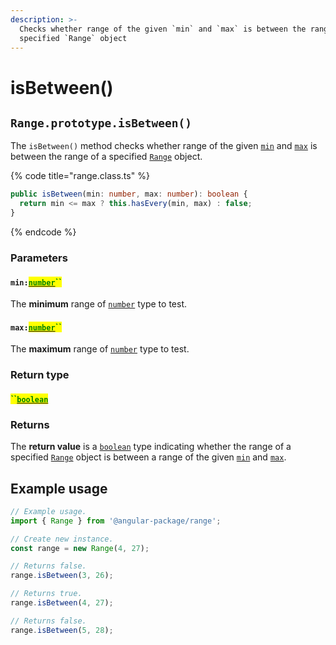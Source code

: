 ```yaml
---
description: >-
  Checks whether range of the given `min` and `max` is between the range of a
  specified `Range` object
---
```


# isBetween()

## `Range.prototype.isBetween()`

The `isBetween()` method checks whether range of the given [`min`](isbetween.md#min-number) and [`max`](isbetween.md#max-number) is between the range of a specified [`Range`](broken-reference) object.

{% code title="range.class.ts" %}
```typescript
public isBetween(min: number, max: number): boolean {
  return min <= max ? this.hasEvery(min, max) : false;
}
```
{% endcode %}

### Parameters

#### `min:`[<mark style="color:green;">`number`</mark>](https://www.typescriptlang.org/docs/handbook/basic-types.html#number)<mark style="color:green;">``</mark>

The **minimum** range of [`number`](https://developer.mozilla.org/en-US/docs/Web/JavaScript/Reference/Global\_Objects/Number) type to test.

#### `max:`[<mark style="color:green;">`number`</mark>](https://www.typescriptlang.org/docs/handbook/basic-types.html#number)<mark style="color:green;">``</mark>

The **maximum** range of [`number`](https://developer.mozilla.org/en-US/docs/Web/JavaScript/Reference/Global\_Objects/Number) type to test.

### Return type

#### <mark style="color:green;">``</mark>[<mark style="color:green;">`boolean`</mark>](https://www.typescriptlang.org/docs/handbook/basic-types.html#boolean)&#x20;

### Returns

The **return value**  is a [`boolean`](https://developer.mozilla.org/en-US/docs/Web/JavaScript/Reference/Global\_Objects/Boolean) type indicating whether the range of a specified [`Range`](broken-reference) object is between a range of the given [`min`](isbetween.md#min-number) and [`max`](isbetween.md#max-number).

## Example usage

```typescript
// Example usage.
import { Range } from '@angular-package/range';

// Create new instance.
const range = new Range(4, 27);

// Returns false.
range.isBetween(3, 26);

// Returns true.
range.isBetween(4, 27);

// Returns false.
range.isBetween(5, 28);
```

